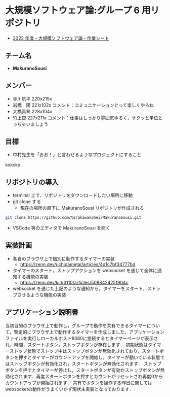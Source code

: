 # 大規模ソフトウェア論:グループ 6 用リポジトリ

- [2022 年度・大規模ソフトウェア論・作業シート](https://docs.google.com/spreadsheets/d/1pnvH78sYDOkxq2UYTylRxDqKGj_zEgqcnl-wCCvn24M/edit#gid=0)

## チーム名

- **MakuranoSousi**

## メンバー

- 寺川航平 220x215x
- 岩橋　陽 221x102x コメント：コミュニケーションとって楽しくやろね
- 大橋真琴 228x104x
- 竹上諒 227x211x コメント：仕事はしっかり雰囲気ゆるく，サクッと単位とっちゃいましょう

## 目標

- 中村先生を「おお！」と言わせるようなプロジェクトにすること

kokoko

## リポジトリの導入

- terminal 上で、リポジトリをダウンロードしたい場所に移動
- git clone する
  - 現在の場所の直下に MakuranoSousi リポジトリが作成される

```bash
git clone https://github.com/terakawakohei/MakuranoSousi.git
```

- VSCode 等のエディタで MakuranoSousi を開く

## 実装計画

- 各自のブラウザ上で個別に動作するタイマーの実装
  - https://zenn.dev/uchidametal/articles/4d1c7bf34777bd
- タイマーのスタート，ストップアクションを websocket を通じて全体に通知する機能の実装
  - https://zenn.dev/kirk3110/articles/508842425f904c
- websocket を通じた上記のような通知から，タイマーをスタート，ストップさせるような機能の実装

## アプリケーション説明書

当初目的のブラウザ上で動作し，グループで動作を共有できるタイマーについて，暫定的にブラウザ上で動作するタイマーを作成しました．アプリケーションファイルを実行しローカルホスト8080に接続するとタイマーページが表示され，時間，スタートボタン，ストップボタンが存在します．
初期状態はタイマーストップ状態でストップ中はストップボタンが無効化されており，スタートボタンを押すとタイマーがカウントアップを開始し，タイマーが動いている状態ではストップボタンが有効化され，スタートボタンが無効化されます．
ストップボタンを押すとタイマーが停止し，スタートボタンが有効かストップボタンが無効化されます．再度スタートボタンを押すとカウントがリセットされ再度0からカウントアップが開始されます．
共有でボタンを操作する昨日に関してはwebsocketの動作がうまくいかず現状未実装となっております．
